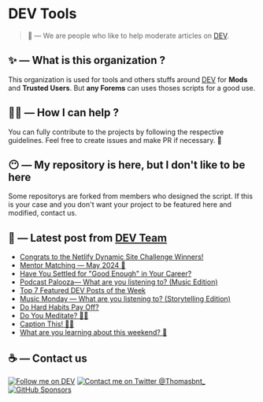 # DEV Tools

> 🔧 — We are people who like to help moderate articles on [DEV](https://dev.to).

## ✨ — What is this organization ?

This organization is used for tools and others stuffs around [DEV](https://dev.to) for **Mods** and **Trusted Users**. But __any Forems__ can uses thoses scripts for a good use.


## 💪🏼 — How I can help ?

You can fully contribute to the projects by following the respective guidelines. Feel free to create issues and make PR if necessary. 🎉

## 😶 — My repository is here, but I don't like to be here

Some repositorys are forked from members who designed the script. If this is your case and you don't want your project to be featured here and modified, contact us.

## 📝 — Latest post from [DEV Team](https://dev.to/devteam)

<!-- BLOG-POST-LIST:START -->
- [Congrats to the Netlify Dynamic Site Challenge Winners!](https://dev.to/devteam/congrats-to-the-netlify-dynamic-site-challenge-winners-4of3)
- [Mentor Matching — May 2024 🤝](https://dev.to/devteam/mentor-matching-may-2024-115g)
- [Have You Settled for &quot;Good Enough&quot; in Your Career?](https://dev.to/devteam/have-you-settled-for-good-enough-in-your-career-20ff)
- [Podcast Palooza— What are you listening to? &lpar;Music Edition&rpar;](https://dev.to/devteam/podcast-palooza-what-are-you-listening-to-music-edition-325k)
- [Top 7 Featured DEV Posts of the Week](https://dev.to/devteam/top-7-featured-dev-posts-of-the-week-7k7)
- [Music Monday — What are you listening to? &lpar;Storytelling Edition&rpar;](https://dev.to/devteam/music-monday-what-are-you-listening-to-storytelling-edition-4pf)
- [Do Hard Habits Pay Off?](https://dev.to/devteam/do-hard-habits-pay-off-2cjh)
- [Do You Meditate? 🧘‍♂️](https://dev.to/devteam/do-you-meditate-2b6e)
- [Caption This! 🤔💭](https://dev.to/devteam/caption-this-2nfd)
- [What are you learning about this weekend? 🧠](https://dev.to/devteam/what-are-you-learning-about-this-weekend-1nn8)
<!-- BLOG-POST-LIST:END -->


## ☕ — Contact us

[![Follow me on DEV](https://img.shields.io/badge/dev.to-%2308090A.svg?&style=for-the-badge&logo=dev.to&logoColor=white&alt=devto)](https://dev.to/thomasbnt)
[![Contact me on Twitter @Thomasbnt_](https://img.shields.io/badge/Contact%20me%20on%20Twitter-%231DA1F2.svg?&style=for-the-badge&logo=twitter&logoColor=white&alt=twitter)](https://twitter.com/messages/1142357270-1142357270?text=Hello,%20I%20contact%20you%20from%20devtotools%20&recipient_id=1142357270) [![GitHub Sponsors](https://img.shields.io/badge/Sponsor%20me-%23EA54AE.svg?&style=for-the-badge&logo=github-sponsors&logoColor=white)](https://github.com/sponsors/thomasbnt)


